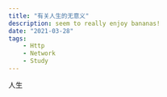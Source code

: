 ```yaml
---
title: "有关人生的无意义"
description: seem to really enjoy bananas!
date: "2021-03-28"
tags:     
    - Http 
    - Network 
    - Study
---
```


人生
